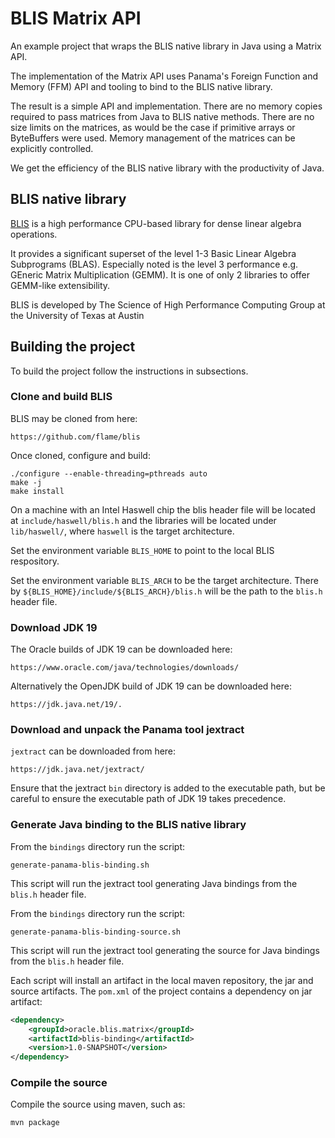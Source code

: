 # BLIS Matrix API

An example project that wraps the BLIS native library in Java using a Matrix API.

The implementation of the Matrix API uses Panama's Foreign Function and Memory (FFM) API
and tooling to bind to the BLIS native library.

The result is a simple API and implementation. There are no memory copies required to 
pass matrices from Java to BLIS native methods. There are no size limits on the matrices,
as would be the case if primitive arrays or ByteBuffers were used. Memory management 
of the matrices can be explicitly controlled.

We get the efficiency of the BLIS native library with the productivity of Java.

## BLIS native library

[BLIS][BLIS] is a high performance CPU-based library for dense linear algebra operations.

[BLIS]:[https://github.com/flame/blis

It provides a significant superset of the level 1-3 Basic Linear Algebra Subprograms
(BLAS). Especially noted is the level 3 performance e.g. GEneric Matrix Multiplication 
(GEMM). It is one of only 2 libraries to offer GEMM-like extensibility.

BLIS is developed by The Science of High Performance Computing Group at the University of 
Texas at Austin

## Building the project

To build the project follow the instructions in subsections.

### Clone and build BLIS

BLIS may be cloned from here:

    https://github.com/flame/blis

Once cloned, configure and build:

```shell
./configure --enable-threading=pthreads auto
make -j
make install
```

On a machine with an Intel Haswell chip the blis header file will be located at 
`include/haswell/blis.h` and the libraries will be located under `lib/haswell/`, where
`haswell` is the target architecture. 

Set the environment variable `BLIS_HOME` to point to the local BLIS respository.

Set the environment variable `BLIS_ARCH` to be the target architecture. There by 
`${BLIS_HOME}/include/${BLIS_ARCH}/blis.h` will be the path to the `blis.h` header file. 

### Download JDK 19 

The Oracle builds of JDK 19 can be downloaded here:

    https://www.oracle.com/java/technologies/downloads/

Alternatively the OpenJDK build of JDK 19 can be downloaded here:

    https://jdk.java.net/19/.

### Download and unpack the Panama tool jextract

`jextract` can be downloaded from here:

    https://jdk.java.net/jextract/

Ensure that the jextract `bin` directory is added to the executable path, but be 
careful to ensure the executable path of JDK 19 takes precedence.

### Generate Java binding to the BLIS native library

From the `bindings` directory run the script:

    generate-panama-blis-binding.sh

This script will run the jextract tool generating Java bindings from the `blis.h` 
header file.

From the `bindings` directory run the script:

    generate-panama-blis-binding-source.sh

This script will run the jextract tool generating the source for Java bindings from the 
`blis.h` header file.

Each script will install an artifact in the local maven repository, the jar and 
source artifacts. The `pom.xml` of the project contains a dependency on jar artifact:
```xml
<dependency>
    <groupId>oracle.blis.matrix</groupId>
    <artifactId>blis-binding</artifactId>
    <version>1.0-SNAPSHOT</version>
</dependency>
```

### Compile the source

Compile the source using maven, such as:
```shell
mvn package
```

